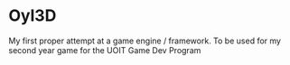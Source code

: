 # Oyl3D
My first proper attempt at a game engine / framework. To be used for my second year game for the UOIT Game Dev Program
